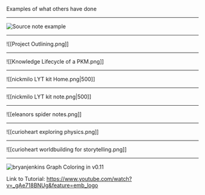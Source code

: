 Examples of what others have done

---
![Source note example](https://pbs.twimg.com/media/ErzplSQVEAAGq2y?format=jpg&name=large)

---
![[Project Outlining.png]]

---
![[Knowledge Lifecycle of a PKM.png]]

---
![[nickmilo LYT kit Home.png|500]]

---
![[nickmilo LYT kit note.png|500]]

---
![[eleanors spider notes.png]]

---
![[curioheart exploring physics.png]]

---
![[curioheart worldbuilding for storytelling.png]]

---
![bryanjenkins Graph Coloring in v0.11](https://pbs.twimg.com/media/Et0YMlxVIAI8Dzr?format=jpg&name=large)

Link to Tutorial: https://www.youtube.com/watch?v=_gAe718BNUg&feature=emb_logo